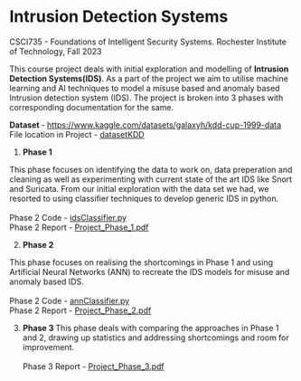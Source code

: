 # Intrusion Detection Systems
CSCI735 - Foundations of Intelligent Security Systems.
Rochester Institute of Technology, Fall 2023

This course project deals with initial exploration and modelling of 
<b>Intrusion 
Detection Systems(IDS)</b>. As a part of the project we aim to utilise machine 
learning and AI 
techniques to model a misuse based and anomaly based Intrusion detection 
system (IDS).
The project is broken into 3 phases with corresponding documentation for the same.

<b>Dataset </b> - https://www.kaggle.com/datasets/galaxyh/kdd-cup-1999-data <br>
File location in Project - [datasetKDD](data/datasetKDD)


1. <b> Phase 1 </b>

This phase focuses on identifying the data to work on, data preperation and 
cleaning as well as experimenting with current state of the art IDS like 
Snort and Suricata. From our initial exploration with the data set we had, 
we resorted to using classifier techniques to develop generic IDS in python.
<br><br>
Phase 2 Code - [idsClassifier.py](idsClassifier.py)<br>
Phase 2 Report - [Project_Phase_1.pdf](Project_Phase_1.pdf)

2. <b> Phase 2 </b>

This phase focuses on realising the shortcomings in Phase 1 and using 
Artificial Neural Networks (ANN) to recreate the IDS models for misuse and 
anomaly based IDS.<br><br>
Phase 2 Code - [annClassifier.py](annClassifier.py)<br>
Phase 2 Report - [Project_Phase_2.pdf](Project_Phase_2.pdf)

3. <b> Phase 3 </b>
This phase deals with comparing the approaches in Phase 1 and 2, drawing up 
statistics and addressing shortcomings and room for improvement.<br><br>
Phase 3 Report - [Project_Phase_3.pdf](Project_Phase_3.pdf)
